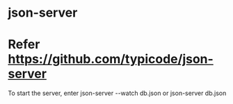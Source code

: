 # json-server

# Refer https://github.com/typicode/json-server

To start the server, enter json-server --watch db.json or json-server db.json
